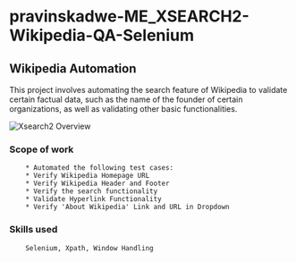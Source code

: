 # pravinskadwe-ME_XSEARCH2-Wikipedia-QA-Selenium

## Wikipedia Automation

<p>This project involves automating the search feature of Wikipedia to validate certain factual data, such as the name of the founder of certain organizations, as well as validating other basic functionalities.</p>

<p><img src="https://directus.crio.do/assets/e49b5fa6-c5cf-48bb-8317-7b998ed0b74d?" alt="Xsearch2 Overview"></p>

### Scope of work
        * Automated the following test cases:
        * Verify Wikipedia Homepage URL
        * Verify Wikipedia Header and Footer
        * Verify the search functionality
        * Validate Hyperlink Functionality
        * Verify 'About Wikipedia' Link and URL in Dropdown

### Skills used
        Selenium, Xpath, Window Handling
